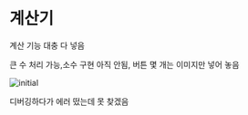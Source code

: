 # 계산기

계산 기능 대충 다 넣음

큰 수 처리 가능,소수 구현 아직 안됨, 버튼 몇 개는 이미지만 넣어 놓음

![initial](https://user-images.githubusercontent.com/97094633/162253515-8964b7d6-209e-4087-8e95-c1d3e4a2d262.png)


디버깅하다가 에러 떴는데 못 찾겠음

